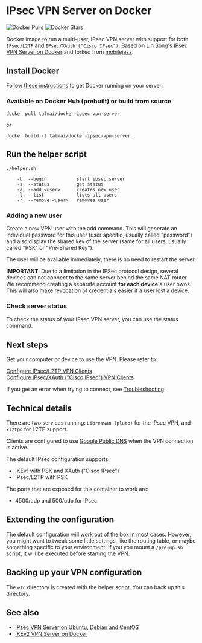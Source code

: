 # IPsec VPN Server on Docker

[![Docker Pulls](https://img.shields.io/docker/pulls/talmai/docker-ipsec-vpn-server.svg)](https://hub.docker.com/r/talmai/docker-ipsec-vpn-server/)
[![Docker Stars](https://img.shields.io/docker/stars/talmai/docker-ipsec-vpn-server.svg)](https://hub.docker.com/r/talmai/docker-ipsec-vpn-server/)

Docker image to run a multi-user, IPsec VPN server with support for both `IPsec/L2TP` and `IPsec/XAuth ("Cisco IPsec")`. Based on [Lin Song's IPsec VPN Server on Docker](https://github.com/hwdsl2/docker-ipsec-vpn-server) and forked from [mobilejazz](https://github.com/mobilejazz/docker-ipsec-vpn-server).

## Install Docker

Follow [these instructions](https://docs.docker.com/engine/installation/) to get Docker running on your server.

### Available on Docker Hub (prebuilt) or build from source

`docker pull talmai/docker-ipsec-vpn-server`

or

```
docker build -t talmai/docker-ipsec-vpn-server .
```

## Run the helper script

```
./helper.sh

    -b, --begin			  start ipsec server
    -s, --status          get status
    -a, --add <user>      creates new user
    -l, --list            lists all users
    -r, --remove <user>   removes user

```

### Adding a new user

Create a new VPN user with the add command. This will generate an individual password for this user (user specific, usually called "password") and also display the shared key of the server (same for all users, usually called "PSK" or "Pre-Shared Key").

The user will be available immediately, there is no need to restart the server.

**IMPORTANT**: Due to a limitation in the IPSec protocol design, several devices can not connect to the same server behind the same NAT router. We recommend creating a separate account **for each device** a user owns. This will also make revocation of credentials easier if a user lost a device.

### Check server status

To check the status of your IPsec VPN server, you can use the status command.

## Next steps

Get your computer or device to use the VPN. Please refer to:

[Configure IPsec/L2TP VPN Clients](https://github.com/hwdsl2/setup-ipsec-vpn/blob/master/docs/clients.md)   
[Configure IPsec/XAuth ("Cisco IPsec") VPN Clients](https://github.com/hwdsl2/setup-ipsec-vpn/blob/master/docs/clients-xauth.md)

If you get an error when trying to connect, see [Troubleshooting](https://github.com/hwdsl2/setup-ipsec-vpn/blob/master/docs/clients.md#troubleshooting).

## Technical details

There are two services running: `Libreswan (pluto)` for the IPsec VPN, and `xl2tpd` for L2TP support.

Clients are configured to use [Google Public DNS](https://developers.google.com/speed/public-dns/) when the VPN connection is active.

The default IPsec configuration supports:

* IKEv1 with PSK and XAuth ("Cisco IPsec")
* IPsec/L2TP with PSK

The ports that are exposed for this container to work are:

* 4500/udp and 500/udp for IPsec

## Extending the configuration

The default configuration will work out of the box in most cases. However, you might want to tweak some little settings, like the routing table, or maybe something specific to your environment. If you you mount a `/pre-up.sh` script, it will be executed before starting the VPN.

## Backing up your VPN configuration

The `etc` directory is created with the helper script. You can back up this directory.

## See also

* [IPsec VPN Server on Ubuntu, Debian and CentOS](https://github.com/hwdsl2/setup-ipsec-vpn)
* [IKEv2 VPN Server on Docker](https://github.com/gaomd/docker-ikev2-vpn-server)